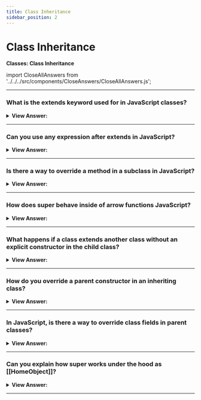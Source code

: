 ```yaml
---
title: Class Inheritance
sidebar_position: 2
---
```


# Class Inheritance

**Classes: Class Inheritance**

<head>
  <title>Class Inheritance - JavaScript Interview Questions & Answers</title>
  <meta charSet="utf-8" />
</head>

import CloseAllAnswers from '../../../src/components/CloseAnswers/CloseAllAnswers.js';

<CloseAllAnswers />

---

### What is the extends keyword used for in JavaScript classes?

<details>
  <summary><strong>View Answer:</strong></summary>
  <div>
  <div><strong>Interview Response:</strong> The extends keyword is used in class declarations or class expressions to create a class that is a child of another class. The extends keyword can be used to subclass custom classes as well as built-in objects like the Date object or functions that are intended to return a class.
</div><br />
  <div><strong className="codeExample">Code Example:</strong><br /><br />

<strong>Syntax: </strong> class ChildClass extends ParentClass &#123;...&#125;<br /><br />

  <div></div>

```js
class Animal {
  constructor(name) {
    this.name = name;
  }

  speak() {
    console.log(`${this.name} makes a noise.`);
  }
}

class Dog extends Animal {
  constructor(name) {
    super(name); // call the super class constructor and pass in the name parameter
  }

  speak() {
    console.log(`${this.name} barks.`);
  }
}

let d = new Dog('Mitzie');

d.speak(); // Mitzie barks.
```

  </div>
  </div>
</details>

---

### Can you use any expression after extends in JavaScript?

<details>
  <summary><strong>View Answer:</strong></summary>
  <div>
  <div><strong>Interview Response:</strong> Yes, we can use any expression after extends in JavaScript. The extends keyword can be used to subclass custom classes as well as built-in objects like the Date object or functions that are intended to return a class.
</div><br />
  <div><strong className="codeExample">Code Example:</strong><br /><br />

  <div></div>

```js
function f(phrase) {
  return class {
    sayHi() {
      alert(phrase);
    }
  };
}

class User extends f('Hello') {}

new User().sayHi(); // Hello
```

  </div>
  </div>
</details>

---

### Is there a way to override a method in a subclass in JavaScript?

<details>
  <summary><strong>View Answer:</strong></summary>
  <div>
  <div><strong>Interview Response:</strong> Yes, we can override a method in a subclass by calling super on the method inside of the method we want to override. This gives use access to the parent method, but we are still able to apply additional methods in conjunction with super.method.
</div><br />
  <div><strong className="codeExample">Code Example:</strong><br /><br />

  <div></div>

```js
class Animal {
  constructor(name) {
    this.speed = 0;
    this.name = name;
  }

  run(speed) {
    this.speed = speed;
    alert(`${this.name} runs with speed ${this.speed}.`);
  }

  stop() {
    this.speed = 0;
    alert(`${this.name} stands still.`);
  }
}

class Rabbit extends Animal {
  hide() {
    alert(`${this.name} hides!`);
  }

  stop() {
    super.stop(); // call parent stop method
    this.hide(); // and then the hide method
  }
}

let rabbit = new Rabbit('White Rabbit');

rabbit.run(5); // White Rabbit runs with speed 5.
rabbit.stop(); // White Rabbit stands still. White Rabbit hides!
```

  </div>
  </div>
</details>

---

### How does super behave inside of arrow functions JavaScript?

<details>
  <summary><strong>View Answer:</strong></summary>
  <div>
  <div><strong>Interview Response:</strong> Arrow functions have no super, if it is accessed, it is taken from the outer function context.
</div><br />
  <div><strong className="codeExample">Code Example:</strong><br /><br />

  <div></div>

```js
class Animal {
  constructor() {
    // ...
  }
  stop() {
    console.log('stop what you are doing with super');
  }
}
class Rabbit extends Animal {
  stop() {
    setTimeout(() => super.stop(), 1000); // called from the parent stop after 1 sec
  }
}

let rabbit = new Rabbit();

rabbit.stop();

setTimeout(() => {
  super.stop();
}, 1000);
// Syntax Error: 'super' outside of function or class
```

  </div>
  </div>
</details>

---

### What happens if a class extends another class without an explicit constructor in the child class?

<details>
  <summary><strong>View Answer:</strong></summary>
  <div>
  <div><strong>Interview Response:</strong> According to the specification, if a class extends another class and has no constructor, then the parent class constructor is generated in the child class passing it all the arguments. That happens if we do not write a constructor of our own.
</div><br />
  <div><strong className="codeExample">Code Example:</strong><br /><br />

  <div></div>

```js
class Rabbit extends Animal {
  // generated for extending classes without their own constructors
  constructor(...args) {
    super(...args);
  }
}
```

  </div>
  </div>
</details>

---

### How do you override a parent constructor in an inheriting class?

<details>
  <summary><strong>View Answer:</strong></summary>
  <div>
  <div><strong>Interview Response:</strong> Inheriting classes must call super in their constructor before using this or it will result in an error. The super keyword is used to access and call functions on an object's parent. When used in a constructor, the super keyword appears alone and must be used before this keyword is used. The super keyword can also be used to call functions on a parent object.
</div><br />
  <div><strong className="codeExample">Code Example:</strong><br /><br />

  <div></div>

```js
class Animal {
  constructor(name) {
    this.speed = 0;
    this.name = name;
  }

  // ...
}

class Rabbit extends Animal {
  constructor(name, earLength) {
    super(name);
    this.earLength = earLength;
  }
  // ...
}

// now fine
let rabbit = new Rabbit('White Rabbit', 10);
alert(rabbit.name); // White Rabbit
alert(rabbit.earLength); // 10
```

  </div>
  </div>
</details>

---

### In JavaScript, is there a way to override class fields in parent classes?

<details>
  <summary><strong>View Answer:</strong></summary>
  <div>
  <div><strong>Interview Response:</strong> We can override not only methods, but also class fields. The main thing to remember is that the parent constructor always uses its own field value, not the overridden one. To fix issues with overriding class fields, we can create a method to display the information that is needed in the inheriting class.
</div><br />
  <div><strong className="codeExample">Code Example:</strong><br /><br />

  <div></div>

```js
class Animal {
  showName() {
    // instead of this.name = 'animal'
    console.log('animal');
  }

  constructor() {
    this.showName(); // instead of console.log(this.name);
  }
}

class Rabbit extends Animal {
  showName() {
    console.log('rabbit');
  }
}

new Animal(); // animal
new Rabbit(); // rabbit
```

  </div>
  </div>
</details>

---

### Can you explain how super works under the hood as [[HomeObject]]?

<details>
  <summary><strong>View Answer:</strong></summary>
  <div>
  <div><strong>Interview Response:</strong> While one might expect Obj.method() will reach up and call into Obj.prototype.method, this is not the case. In order to find super.method(), the called function uses its home object, a value created when it was originally defined and one that will not change when the method is reassigned. When a function is specified as a class or object method, its [[HomeObject]] property becomes that object. Then super uses it to resolve the parent prototype and its methods.
</div><br />
  <div><strong className="codeExample">Code Example:</strong><br /><br />

  <div></div>

```js
let animal = {
  name: 'Animal',
  eat() {
    // animal.eat.[[HomeObject]] == animal
    alert(`${this.name} eats.`);
  },
};

let rabbit = {
  __proto__: animal,
  name: 'Rabbit',
  eat() {
    // rabbit.eat.[[HomeObject]] == rabbit
    super.eat();
  },
};

let longEar = {
  __proto__: rabbit,
  name: 'Long Ear',
  eat() {
    // longEar.eat.[[HomeObject]] == longEar
    super.eat();
  },
};

// works correctly
longEar.eat(); // Long Ear eats.
```

:::note
You should never call **proto** in your code… In this case, just call super.
:::

  </div>
  </div>
</details>

---
